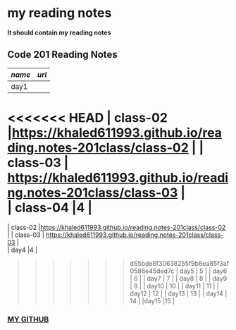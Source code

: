 # my reading notes
**It should contain my reading notes**


## Code 201 Reading Notes

| ***name***| ***url*** |
| --------- | -------------- |
| day1      |                |                                               
<<<<<<< HEAD
| class-02  |https://khaled611993.github.io/reading.notes-201class/class-02      |
| class-03  | https://khaled611993.github.io/reading.notes-201class/class-03     |             
| class-04  |4               |
=======
| class-02      |https://khaled611993.github.io/reading.notes-201class/class-02      |
| class-03     | https://khaled611993.github.io/reading.notes-201class/class-03  |             
| day4      |4               |
>>>>>>> d65bde8f30638255f9b8ea85f3af0586e45ded7c
| day5      | 5              |
| day6      | 6              |
| day7      | 7              |
| day8      | 8              |
| day9      | 9              |
| day10     | 10             |
| day11     | 11             |
| day12     | 12             |
| day13     | 13             |
| day14     | 14             |
|day15      |15              |

### [MY GITHUB](https://github.com/khaled611993)

